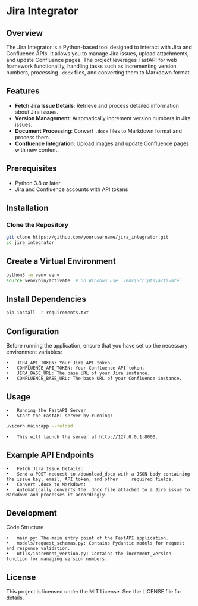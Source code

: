 
# Jira Integrator

## Overview

The Jira Integrator is a Python-based tool designed to interact with Jira and Confluence APIs. It allows you to manage Jira issues, upload attachments, and update Confluence pages. The project leverages FastAPI for web framework functionality, handling tasks such as incrementing version numbers, processing `.docx` files, and converting them to Markdown format.

## Features

- **Fetch Jira Issue Details**: Retrieve and process detailed information about Jira issues.
- **Version Management**: Automatically increment version numbers in Jira issues.
- **Document Processing**: Convert `.docx` files to Markdown format and process them.
- **Confluence Integration**: Upload images and update Confluence pages with new content.

## Prerequisites

- Python 3.8 or later
- Jira and Confluence accounts with API tokens

## Installation

### Clone the Repository

```bash
git clone https://github.com/yourusername/jira_integrator.git
cd jira_integrator
```

## Create a Virtual Environment
```bash
python3 -m venv venv
source venv/bin/activate  # On Windows use `venv\Scripts\activate`
```
## Install Dependencies
```bash
pip install -r requirements.txt
```

## Configuration
Before running the application, ensure that you have set up the necessary environment variables:

	•	JIRA_API_TOKEN: Your Jira API token.
	•	CONFLUENCE_API_TOKEN: Your Confluence API token.
	•	JIRA_BASE_URL: The base URL of your Jira instance.
	•	CONFLUENCE_BASE_URL: The base URL of your Confluence instance.


## Usage
	•	Running the FastAPI Server
	•	Start the FastAPI server by running:
```bash
uvicorn main:app --reload
```
	•	This will launch the server at http://127.0.0.1:8000.

## Example API Endpoints
	•	Fetch Jira Issue Details:
	•	Send a POST request to /download_docx with a JSON body containing the issue key, email, API token, and other     required fields.
	•	Convert .docx to Markdown:
	•	Automatically converts the .docx file attached to a Jira issue to Markdown and processes it accordingly.

## Development
Code Structure

	•	main.py: The main entry point of the FastAPI application.
	•	models/request_schemas.py: Contains Pydantic models for request and response validation.
	•	utils/increment_version.py: Contains the increment_version function for managing version numbers.


## License
This project is licensed under the MIT License. See the LICENSE file for details.
